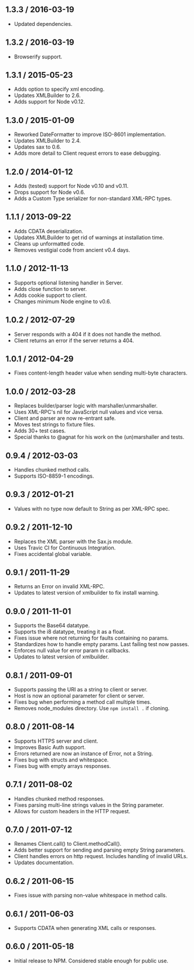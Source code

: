 ## 1.3.3 / 2016-03-19

 * Updated dependencies.
 
## 1.3.2 / 2016-03-19

 * Browserify support.

## 1.3.1 / 2015-05-23

 * Adds option to specify xml encoding.
 * Updates XMLBuilder to 2.6.
 * Adds support for Node v0.12.

## 1.3.0 / 2015-01-09

 * Reworked DateFormatter to improve ISO-8601 implementation.
 * Updates XMLBuilder to 2.4.
 * Updates sax to 0.6.
 * Adds more detail to Client request errors to ease debugging.

## 1.2.0 / 2014-01-12

 * Adds (tested) support for Node v0.10 and v0.11.
 * Drops support for Node v0.6.
 * Adds a Custom Type serializer for non-standard XML-RPC types.

## 1.1.1 / 2013-09-22

 * Adds CDATA deserialization.
 * Updates XMLBuilder to get rid of warnings at installation time.
 * Cleans up unformatted code.
 * Removes vestigial code from ancient v0.4 days.

## 1.1.0 / 2012-11-13

 * Supports optional listening handler in Server.
 * Adds close function to server.
 * Adds cookie support to client.
 * Changes minimum Node engine to v0.6.

## 1.0.2 / 2012-07-29

 * Server responds with a 404 if it does not handle the method.
 * Client returns an error if the server returns a 404.

## 1.0.1 / 2012-04-29

 * Fixes content-length header value when sending multi-byte characters.

## 1.0.0 / 2012-03-28

 * Replaces builder/parser logic with marshaller/unmarshaller.
 * Uses XML-RPC's nil for JavaScript null values and vice versa.
 * Client and parser are now re-entrant safe.
 * Moves test strings to fixture files.
 * Adds 30+ test cases.
 * Special thanks to @agnat for his work on the (un)marshaller and tests.

## 0.9.4 / 2012-03-03

 * Handles chunked method calls.
 * Supports ISO-8859-1 encodings.

## 0.9.3 / 2012-01-21

 * Values with no type now default to String as per XML-RPC spec.

## 0.9.2 / 2011-12-10

 * Replaces the XML parser with the Sax.js module.
 * Uses Travic CI for Continuous Integration.
 * Fixes accidental global variable.

## 0.9.1 / 2011-11-29

 * Returns an Error on invalid XML-RPC.
 * Updates to latest version of xmlbuilder to fix install warning.

## 0.9.0 / 2011-11-01

 * Supports the Base64 datatype.
 * Supports the i8 datatype, treating it as a float.
 * Fixes issue where not returning for faults containing no params.
 * Standardizes how to handle empty params. Last failing test now passes.
 * Enforces null value for error param in callbacks.
 * Updates to latest version of xmlbuilder.

## 0.8.1 / 2011-09-01

 * Supports passing the URI as a string to client or server.
 * Host is now an optional parameter for client or server.
 * Fixes bug when performing a method call multiple times.
 * Removes node_modules directory. Use `npm install .` if cloning.

## 0.8.0 / 2011-08-14

 * Supports HTTPS server and client.
 * Improves Basic Auth support.
 * Errors returned are now an instance of Error, not a String.
 * Fixes bug with structs and whitespace.
 * Fixes bug with empty arrays responses.

## 0.7.1 / 2011-08-02

 * Handles chunked method responses.
 * Fixes parsing multi-line strings values in the String parameter.
 * Allows for custom headers in the HTTP request.

## 0.7.0 / 2011-07-12

 * Renames Client.call() to Client.methodCall().
 * Adds better support for sending and parsing empty String parameters.
 * Client handles errors on http request. Includes handling of invalid URLs.
 * Updates documentation.

## 0.6.2 / 2011-06-15

 * Fixes issue with parsing non-value whitespace in method calls.

## 0.6.1 / 2011-06-03

  * Supports CDATA when generating XML calls or responses.

## 0.6.0 / 2011-05-18

  * Initial release to NPM. Considered stable enough for public use.

